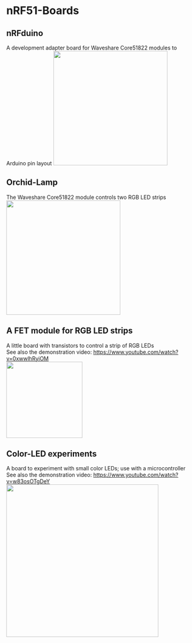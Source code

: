 # nRF51-Boards

## nRFduino
A development adapter board for Waveshare Core51822 modules to Arduino pin layout
<a href="https://raw.githubusercontent.com/interoberlin/nRF51-Boards/master/nRFduino.PCB/PCB-3D.jpg">
<img width="300px" src="https://raw.githubusercontent.com/interoberlin/nRF51-Boards/master/nRFduino.PCB/PCB-3D.jpg"/>
</a>

## Orchid-Lamp
The Waveshare Core51822 module controls two RGB LED strips<br/>
<a href="https://raw.githubusercontent.com/interoberlin/nRF51-Boards/master/Orchid-Lamp.PCB/PCB-3D.jpg">
<img width="300px" src="https://raw.githubusercontent.com/interoberlin/nRF51-Boards/master/Orchid-Lamp.PCB/PCB-3D.jpg"/>
</a>

## A FET module for RGB LED strips
A little board with transistors to control a strip of RGB LEDs<br/>
See also the demonstration video: https://www.youtube.com/watch?v=0xwwlhRyiOM<br/>
<a href="https://raw.githubusercontent.com/interoberlin/nRF51-Boards/master/RGB-LED-strip-FET-module.PCB/PCB3D.jpg">
<img width="200px" src="https://raw.githubusercontent.com/interoberlin/nRF51-Boards/master/RGB-LED-strip-FET-module.PCB/PCB3D.jpg"/>
</a>

## Color-LED experiments
A board to experiment with small color LEDs; use with a microcontroller<br/>
See also the demonstration video: https://www.youtube.com/watch?v=w83osOTgDeY<br/>
<a href="https://raw.githubusercontent.com/interoberlin/nRF51-Boards/master/Color-LEDs.PCB/PCB%20bottom.jpg">
<img width="400px" src="https://raw.githubusercontent.com/interoberlin/nRF51-Boards/master/Color-LEDs.PCB/PCB%20bottom.jpg"/>
</a>
